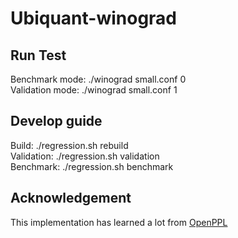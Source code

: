 # Ubiquant-winograd

## Run Test
Benchmark mode: ./winograd small.conf 0  
Validation mode: ./winograd small.conf 1


## Develop guide

Build: ./regression.sh rebuild  
Validation: ./regression.sh validation  
Benchmark: ./regression.sh benchmark  

## Acknowledgement
This implementation has learned a lot from [OpenPPL](https://github.com/openppl-public/ppl.nn)
